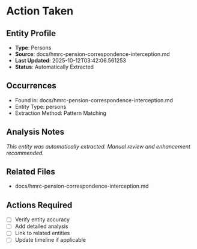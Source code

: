 # Action Taken

## Entity Profile
- **Type**: Persons
- **Source**: docs/hmrc-pension-correspondence-interception.md
- **Last Updated**: 2025-10-12T03:42:06.561253
- **Status**: Automatically Extracted

## Occurrences
- Found in: docs/hmrc-pension-correspondence-interception.md
- Entity Type: persons
- Extraction Method: Pattern Matching

## Analysis Notes
*This entity was automatically extracted. Manual review and enhancement recommended.*

## Related Files
- docs/hmrc-pension-correspondence-interception.md

## Actions Required
- [ ] Verify entity accuracy
- [ ] Add detailed analysis
- [ ] Link to related entities
- [ ] Update timeline if applicable

